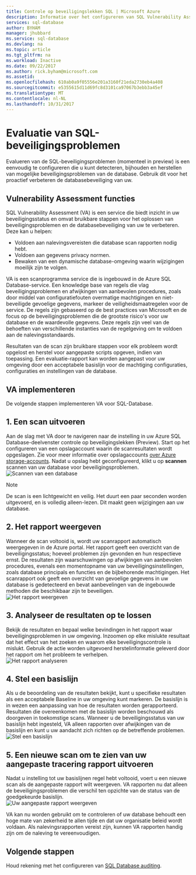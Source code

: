```yaml
---
title: Controle op beveiligingslekken SQL | Microsoft Azure
description: Informatie over het configureren van SQL Vulnerability Assessment op SQL-Database.
services: sql-database
author: BYHAM
manager: jhubbard
ms.service: sql-database
ms.devlang: na
ms.topic: article
ms.tgt_pltfrm: na
ms.workload: Inactive
ms.date: 09/22/2017
ms.author: rick.byham@microsoft.com
ms.assetid: 
ms.openlocfilehash: 610ab0a9f05556e201a3160f21eda2730eb4a408
ms.sourcegitcommit: e5355615d11d69fc8d3101ca97067b3ebb3a45ef
ms.translationtype: MT
ms.contentlocale: nl-NL
ms.lasthandoff: 10/31/2017
---
```

# <a name="sql-vulnerability-assessment"></a>Evaluatie van SQL-beveiligingsproblemen

Evalueren van de SQL-beveiligingsproblemen (momenteel in preview) is een eenvoudig te configureren die u kunt detecteren, bijhouden en herstellen van mogelijke beveiligingsproblemen van de database. Gebruik dit voor het proactief verbeteren de databasebeveiliging van uw.  

## <a name="vulnerability-assessment-features"></a>Vulnerability Assessment functies  
SQL Vulnerability Assessment (VA) is een service die biedt inzicht in uw beveiligingsstatus en omvat bruikbare stappen voor het oplossen van beveiligingsproblemen en de databasebeveiliging van uw te verbeteren. Deze kan u helpen:  
- Voldoen aan nalevingsvereisten die database scan rapporten nodig hebt.  
- Voldoen aan gegevens privacy normen.  
- Bewaken van een dynamische database-omgeving waarin wijzigingen moeilijk zijn te volgen.  

VA is een scanprogramma service die is ingebouwd in de Azure SQL Database-service. Een knowledge base van regels die vlag beveiligingsproblemen en afwijkingen van aanbevolen procedures, zoals door middel van configuratiefouten overmatige machtigingen en niet-beveiligde gevoelige gegevens, markeer de veiligheidsmaatregelen voor de service. De regels zijn gebaseerd op de best practices van Microsoft en de focus op de beveiligingsproblemen die de grootste risico's voor uw database en de waardevolle gegevens. Deze regels zijn veel van de behoeften van verschillende instanties van de regelgeving om te voldoen aan de nalevingsstandaards.  

Resultaten van de scan zijn bruikbare stappen voor elk probleem wordt opgelost en herstel voor aangepaste scripts opgeven, indien van toepassing. Een evaluatie-rapport kan worden aangepast voor uw omgeving door een acceptabele basislijn voor de machtiging configuraties, configuraties en instellingen van de database.   

## <a name="implementing-va"></a>VA implementeren  
De volgende stappen implementeren VA voor SQL-Database.  

## <a name="1-run-a-scan"></a>1. Een scan uitvoeren  
Aan de slag met VA door te navigeren naar de instelling in uw Azure SQL Database-deelvenster controle op beveiligingslekken (Preview). Start op het configureren van een opslagaccount waarin de scanresultaten wordt opgeslagen. Zie voor meer informatie over opslagaccounts [over Azure storage-accounts](../storage/common/storage-create-storage-account.md). Nadat u opslag hebt geconfigureerd, klikt u op **scannen** scannen van uw database voor beveiligingsproblemen.  
![Scannen van een database](./media/sql-vulnerability-assessment/pp_va_initialize.png)  
  > [!NOTE]   
  > De scan is een lichtgewicht en veilig. Het duurt een paar seconden worden uitgevoerd, en is volledig alleen-lezen. Dit maakt geen wijzigingen aan uw database.  

## <a name="2-view-the-report"></a>2. Het rapport weergeven  
Wanneer de scan voltooid is, wordt uw scanrapport automatisch weergegeven in de Azure portal. Het rapport geeft een overzicht van de beveiligingsstatus; hoeveel problemen zijn gevonden en hun respectieve ernst. De resultaten zijn waarschuwingen op afwijkingen van aanbevolen procedures, evenals een momentopname van uw beveiligingsinstellingen, zoals database principals en functies en de bijbehorende machtigingen. Het scanrapport ook geeft een overzicht van gevoelige gegevens in uw database is gedetecteerd en bevat aanbevelingen van de ingebouwde methoden die beschikbaar zijn te beveiligen.  
![Het rapport weergeven](./media/sql-vulnerability-assessment/pp_main_getstarted.png)  

## <a name="3-analyze-the-results-and-resolve-issues"></a>3. Analyseer de resultaten op te lossen  
Bekijk de resultaten en bepaal welke bevindingen in het rapport waar beveiligingsproblemen in uw omgeving. Inzoomen op elke mislukte resultaat dat het effect van het zoeken en waarom elke beveiligingscontrole is mislukt. Gebruik de actie worden uitgevoerd herstelinformatie geleverd door het rapport om het probleem te verhelpen.  
![Het rapport analyseren](./media/sql-vulnerability-assessment/pp_fail_rule_show_remediation.png)    

## <a name="4-set-your-baseline"></a>4. Stel een basislijn  
Als u de beoordeling van de resultaten bekijkt, kunt u specifieke resultaten als een acceptabele Baseline in uw omgeving kunt markeren. De basislijn is in wezen een aanpassing van hoe de resultaten worden gerapporteerd. Resultaten die overeenkomen met de basislijn worden beschouwd als doorgeven in toekomstige scans. Wanneer u de beveiligingsstatus van uw basislijn hebt ingesteld, VA alleen rapporten over afwijkingen van de basislijn en kunt u uw aandacht zich richten op de betreffende problemen.  
![Stel een basislijn](./media/sql-vulnerability-assessment/pp_fail_rule_show_baseline.png)  

## <a name="5-run-a-new-scan-to-see-your-customized-tracking-report"></a>5. Een nieuwe scan om te zien van uw aangepaste tracering rapport uitvoeren  
Nadat u instelling tot uw basislijnen regel hebt voltooid, voert u een nieuwe scan als de aangepaste rapport wilt weergeven. VA rapporten nu dat alleen de beveiligingsproblemen die verschil ten opzichte van de status van de goedgekeurde basislijn.  
![Uw aangepaste rapport weergeven](./media/sql-vulnerability-assessment/pp_pass_main_with_baselines.png)  

VA kan nu worden gebruikt om te controleren of uw database behoudt een hoge mate van zekerheid te allen tijde en dat uw organisatie beleid wordt voldaan. Als nalevingsrapporten vereist zijn, kunnen VA rapporten handig zijn om de naleving te vereenvoudigen.  

## <a name="next-steps"></a>Volgende stappen  

Houd rekening met het configureren van [SQL Database auditing](sql-database-auditing.md).  
